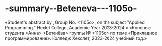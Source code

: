 # -summary--Beteneva---1105o-
«Student's abstract by <Anna><Beteneva>, Group No. <1105o>, on the subject "Applied Programming."  Hexlet College, Academic Year 2023-2024.»
«Конспект студента <Анна> <Бетенёва> группы № <1105о> по теме «Прикладное программирование».
Колледж Хекслет, 2023-2024 учебный год.»
